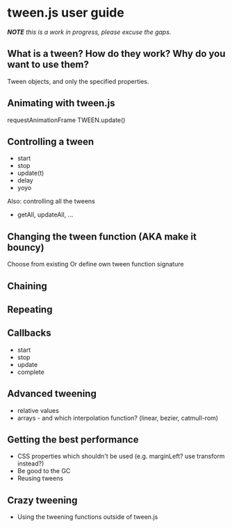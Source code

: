 # tween.js user guide

_**NOTE** this is a work in progress, please excuse the gaps._

## What is a tween? How do they work? Why do you want to use them?

Tween objects, and only the specified properties.

## Animating with tween.js

requestAnimationFrame
TWEEN.update()

## Controlling a tween

- start
- stop
- update(t)
- delay
- yoyo

Also: controlling all the tweens

- getAll, updateAll, ...

## Changing the tween function (AKA make it bouncy)

Choose from existing
Or define own
tween function signature


## Chaining

## Repeating

## Callbacks

- start
- stop
- update
- complete

## Advanced tweening

- relative values
- arrays - and which interpolation function? (linear, bezier, catmull-rom)

## Getting the best performance

- CSS properties which shouldn't be used (e.g. marginLeft? use transform instead?)
- Be good to the GC
- Reusing tweens

## Crazy tweening

- Using the tweening functions outside of tween.js

